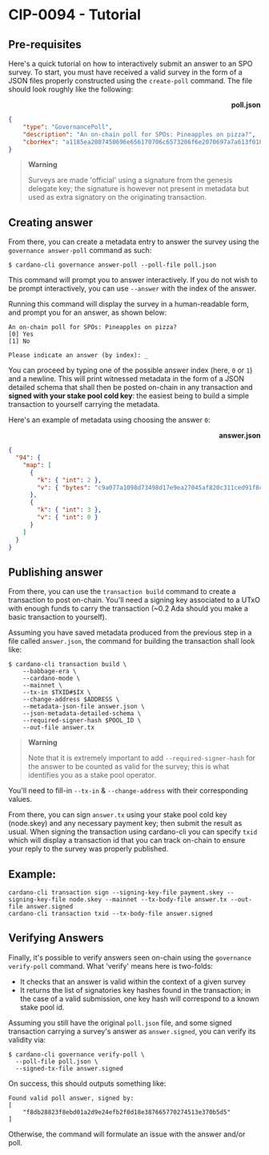 # CIP-0094 - Tutorial

## Pre-requisites

Here's a quick tutorial on how to interactively submit an answer to an SPO
survey. To start, you must have received a valid survey in the form of a JSON
files properly constructed using the `create-poll` command. The file should
look roughly like the following:

<p align="right"><strong>poll.json</strong></p>

```json
{
    "type": "GovernancePoll",
    "description": "An on-chain poll for SPOs: Pineapples on pizza?",
    "cborHex": "a1185ea2007450696e656170706c6573206f6e2070697a7a613f018263796573626e6f"
}
```

> **Warning**
>
> Surveys are made 'official' using a signature from the genesis delegate key;
> the signature is however not present in metadata but used as extra signatory
> on the originating transaction.

## Creating answer

From there, you can create a metadata entry to answer the survey using the
`governance answer-poll` command as such:

```console
$ cardano-cli governance answer-poll --poll-file poll.json
```

This command will prompt you to answer interactively. If you do not wish to be
prompt interactively, you can use `--answer` with the index of the answer.

Running this command will display the survey in a human-readable form, and
prompt you for an answer, as shown below:

```
An on-chain poll for SPOs: Pineapples on pizza?
[0] Yes
[1] No

Please indicate an answer (by index): _
```

You can proceed by typing one of the possible answer index (here, `0` or `1`)
and a newline. This will print witnessed metadata in the form of a JSON
detailed schema that shall then be posted on-chain in any transaction and
**signed with your stake pool cold key**: the easiest being to build a simple
transaction to yourself carrying the metadata.

Here's an example of metadata using choosing the answer `0`:

<p align="right"><strong>answer.json</strong></p>

```json
{
  "94": {
    "map": [
      {
        "k": { "int": 2 },
        "v": { "bytes": "c9a077a1098d73498d17e9ea27045af820c311ced91f8c2bb9b5c7f446379063" }
      },
      {
        "k": { "int": 3 },
        "v": { "int": 0 }
      }
    ]
  }
}
```

## Publishing answer

From there, you can use the `transaction build` command to create a transaction
to post on-chain. You'll need a signing key associated to a UTxO with enough
funds to carry the transaction (~0.2 Ada should you make a basic transaction to
yourself).

Assuming you have saved metadata produced from the previous step in a file
called `answer.json`, the command for building the transaction shall look like:

```
$ cardano-cli transaction build \
    --babbage-era \
    --cardano-mode \
    --mainnet \
    --tx-in $TXID#$IX \
    --change-address $ADDRESS \
    --metadata-json-file answer.json \
    --json-metadata-detailed-schema \
    --required-signer-hash $POOL_ID \
    --out-file answer.tx
```

> **Warning**
>
> Note that it is extremely important to add `--required-signer-hash` for the answer to
> be counted as valid for the survey; this is what identifies you as a stake pool
> operator.

You'll need to fill-in `--tx-in` & `--change-address` with their corresponding
values.

From there, you can sign `answer.tx` using your stake pool cold key (node.skey)
and any necessary payment key; then submit the result as usual. When signing the
transaction using cardano-cli you can specify `txid` which will display a 
transaction id that you can track on-chain to ensure your reply to the survey 
was properly published.

## Example:
```
cardano-cli transaction sign --signing-key-file payment.skey --signing-key-file node.skey --mainnet --tx-body-file answer.tx --out-file answer.signed
cardano-cli transaction txid --tx-body-file answer.signed
```

## Verifying Answers

Finally, it's possible to verify answers seen on-chain using the `governance
verify-poll` command. What 'verify' means here is two-folds:

- It checks that an answer is valid within the context of a given survey
- It returns the list of signatories key hashes found in the transaction;
  in the case of a valid submission, one key hash will correspond to a known
  stake pool id.

Assuming you still have the original `poll.json` file, and some signed transaction
carrying a survey's answer as `answer.signed`, you can verify its validity via:

```
$ cardano-cli governance verify-poll \
  --poll-file poll.json \
  --signed-tx-file answer.signed
```

On success, this should outputs something like:

```
Found valid poll answer, signed by:
[
    "f8db28823f8ebd01a2d9e24efb2f0d18e387665770274513e370b5d5"
]
```

Otherwise, the command will formulate an issue with the answer and/or poll.
